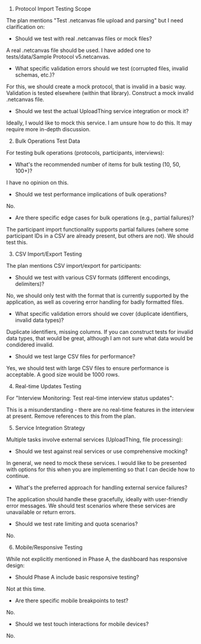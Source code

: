 1.  Protocol Import Testing Scope

The plan mentions "Test .netcanvas file upload and parsing" but I need clarification on:

- Should we test with real .netcanvas files or mock files?

A real .netcanvas file should be used. I have added one to tests/data/Sample Protocol v5.netcanvas.

- What specific validation errors should we test (corrupted files, invalid schemas, etc.)?

For this, we should create a mock protocol, that is invalid in a basic way. Validation is tested elsewhere (within that library). Construct a mock invalid .netcanvas file.

- Should we test the actual UploadThing service integration or mock it?

Ideally, I would like to mock this service. I am unsure how to do this. It may require more in-depth discussion.

2. Bulk Operations Test Data

For testing bulk operations (protocols, participants, interviews):

- What's the recommended number of items for bulk testing (10, 50, 100+)?

I have no opinion on this.

- Should we test performance implications of bulk operations?

No.

- Are there specific edge cases for bulk operations (e.g., partial failures)?

The participant import functionality supports partial failures (where some participant IDs in a CSV are already present, but others are not). We should test this.

3. CSV Import/Export Testing

The plan mentions CSV import/export for participants:

- Should we test with various CSV formats (different encodings, delimiters)?

No, we should only test with the format that is currently supported by the application, as well as covering error handling for badly formatted files.

- What specific validation errors should we cover (duplicate identifiers, invalid data types)?

Duplicate identifiers, missing columns. If you can construct tests for invalid data types, that would be great, although I am not sure what data would be condidered invalid.

- Should we test large CSV files for performance?

Yes, we should test with large CSV files to ensure performance is acceptable. A good size would be 1000 rows.

4. Real-time Updates Testing

For "Interview Monitoring: Test real-time interview status updates":

This is a misunderstanding - there are no real-time features in the interview at present. Remove references to this from the plan.

5. Service Integration Strategy

Multiple tasks involve external services (UploadThing, file processing):

- Should we test against real services or use comprehensive mocking?

In general, we need to mock these services. I would like to be presented with options for this when you are implementing so that I can decide how to continue.

- What's the preferred approach for handling external service failures?

The application should handle these gracefully, ideally with user-friendly error messages. We should test scenarios where these services are unavailable or return errors.

- Should we test rate limiting and quota scenarios?

No.

6. Mobile/Responsive Testing

While not explicitly mentioned in Phase A, the dashboard has responsive design:

- Should Phase A include basic responsive testing?

Not at this time.

- Are there specific mobile breakpoints to test?

No.

- Should we test touch interactions for mobile devices?

No.
